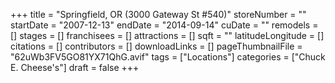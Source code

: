 +++
title = "Springfield, OR (3000 Gateway St #540)"
storeNumber = ""
startDate = "2007-12-13"
endDate = "2014-09-14"
cuDate = ""
remodels = []
stages = []
franchisees = []
attractions = []
sqft = ""
latitudeLongitude = []
citations = []
contributors = []
downloadLinks = []
pageThumbnailFile = "62uWb3FV5GO81YX71QhG.avif"
tags = ["Locations"]
categories = ["Chuck E. Cheese's"]
draft = false
+++
